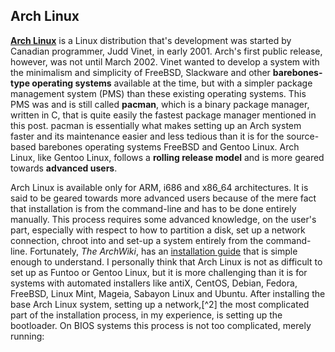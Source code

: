 ## Arch Linux
[**Arch Linux**](https://www.archlinux.org/) is a Linux distribution that's development was started by Canadian programmer, Judd Vinet, in early 2001. Arch's first public release, however, was not until March 2002. Vinet wanted to develop a system with the minimalism and simplicity of FreeBSD, Slackware and other **barebones-type operating systems** available at the time, but with a simpler package management system (PMS) than these existing operating systems. This PMS was and is still called **pacman**, which is a binary package manager, written in C, that is quite easily the fastest package manager mentioned in this post. pacman is essentially what makes setting up an Arch system faster and its maintenance easier and less tedious than it is for the source-based barebones operating systems FreeBSD and Gentoo Linux. Arch Linux, like Gentoo Linux, follows a **rolling release model** and is more geared towards **advanced users**.

Arch Linux is available only for ARM, i686 and x86_64 architectures. It is said to be geared towards more advanced users because of the mere fact that installation is from the command-line and has to be done entirely manually. This process requires some advanced knowledge, on the user's part, especially with respect to how to partition a disk, set up a network connection, chroot into and set-up a system entirely from the command-line. Fortunately, *The ArchWiki*, has an [installation guide](https://wiki.archlinux.org/index.php/Installation_guide) that is simple enough to understand. I personally think that Arch Linux is not as difficult to set up as Funtoo or Gentoo Linux, but it is more challenging than it is for systems with automated installers like antiX, CentOS, Debian, Fedora, FreeBSD, Linux Mint, Mageia, Sabayon Linux and Ubuntu. After installing the base Arch Linux system, setting up a network,[^2] the most complicated part of the installation process, in my experience, is setting up the bootloader. On BIOS systems this process is not too complicated, merely running:
